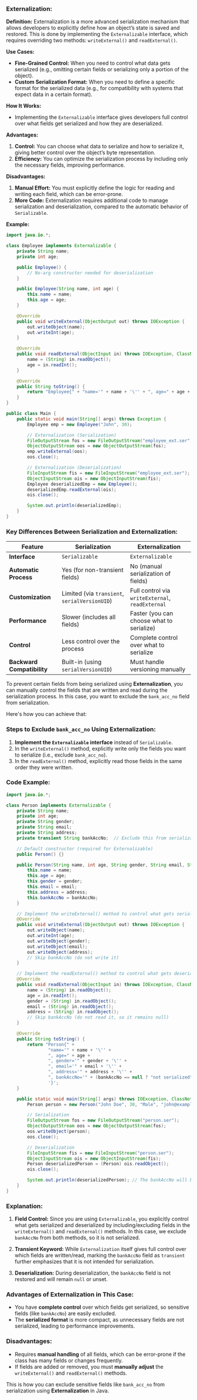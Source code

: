 ### **Externalization:**

**Definition:**
Externalization is a more advanced serialization mechanism that allows developers to explicitly define how an object’s state is saved and restored. This is done by implementing the `Externalizable` interface, which requires overriding two methods: `writeExternal()` and `readExternal()`.

**Use Cases:**
- **Fine-Grained Control:** When you need to control what data gets serialized (e.g., omitting certain fields or serializing only a portion of the object).
- **Custom Serialization Format:** When you need to define a specific format for the serialized data (e.g., for compatibility with systems that expect data in a certain format).

**How It Works:**
- Implementing the `Externalizable` interface gives developers full control over what fields get serialized and how they are deserialized.

**Advantages:**
1. **Control:** You can choose what data to serialize and how to serialize it, giving better control over the object’s byte representation.
2. **Efficiency:** You can optimize the serialization process by including only the necessary fields, improving performance.

**Disadvantages:**
1. **Manual Effort:** You must explicitly define the logic for reading and writing each field, which can be error-prone.
2. **More Code:** Externalization requires additional code to manage serialization and deserialization, compared to the automatic behavior of `Serializable`.

**Example:**
```java
import java.io.*;

class Employee implements Externalizable {
    private String name;
    private int age;

    public Employee() {
        // No-arg constructor needed for deserialization
    }

    public Employee(String name, int age) {
        this.name = name;
        this.age = age;
    }

    @Override
    public void writeExternal(ObjectOutput out) throws IOException {
        out.writeObject(name);
        out.writeInt(age);
    }

    @Override
    public void readExternal(ObjectInput in) throws IOException, ClassNotFoundException {
        name = (String) in.readObject();
        age = in.readInt();
    }

    @Override
    public String toString() {
        return "Employee{" + "name='" + name + '\'' + ", age=" + age + '}';
    }
}

public class Main {
    public static void main(String[] args) throws Exception {
        Employee emp = new Employee("John", 30);

        // Externalization (Serialization)
        FileOutputStream fos = new FileOutputStream("employee_ext.ser");
        ObjectOutputStream oos = new ObjectOutputStream(fos);
        emp.writeExternal(oos);
        oos.close();

        // Externalization (Deserialization)
        FileInputStream fis = new FileInputStream("employee_ext.ser");
        ObjectInputStream ois = new ObjectInputStream(fis);
        Employee deserializedEmp = new Employee();
        deserializedEmp.readExternal(ois);
        ois.close();

        System.out.println(deserializedEmp);
    }
}
```

### **Key Differences Between Serialization and Externalization:**

| Feature                | **Serialization**                         | **Externalization**                         |
|------------------------|-------------------------------------------|---------------------------------------------|
| **Interface**           | `Serializable`                           | `Externalizable`                            |
| **Automatic Process**   | Yes (for non-transient fields)            | No (manual serialization of fields)         |
| **Customization**       | Limited (via `transient`, `serialVersionUID`) | Full control via `writeExternal`, `readExternal` |
| **Performance**         | Slower (includes all fields)              | Faster (you can choose what to serialize)   |
| **Control**             | Less control over the process             | Complete control over what to serialize     |
| **Backward Compatibility** | Built-in (using `serialVersionUID`)     | Must handle versioning manually             |

To prevent certain fields from being serialized using **Externalization**, you can manually control the fields that are written and read during the serialization process. In this case, you want to exclude the `bank_acc_no` field from serialization.

Here's how you can achieve that:

### **Steps to Exclude `bank_acc_no` Using Externalization:**

1. **Implement the `Externalizable` interface** instead of `Serializable`.
2. In the `writeExternal()` method, explicitly write only the fields you want to serialize (i.e., exclude `bank_acc_no`).
3. In the `readExternal()` method, explicitly read those fields in the same order they were written.

### **Code Example:**

```java
import java.io.*;

class Person implements Externalizable {
    private String name;
    private int age;
    private String gender;
    private String email;
    private String address;
    private transient String bankAccNo;  // Exclude this from serialization

    // Default constructor (required for Externalizable)
    public Person() {}

    public Person(String name, int age, String gender, String email, String address, String bankAccNo) {
        this.name = name;
        this.age = age;
        this.gender = gender;
        this.email = email;
        this.address = address;
        this.bankAccNo = bankAccNo;
    }

    // Implement the writeExternal() method to control what gets serialized
    @Override
    public void writeExternal(ObjectOutput out) throws IOException {
        out.writeObject(name);
        out.writeInt(age);
        out.writeObject(gender);
        out.writeObject(email);
        out.writeObject(address);
        // Skip bankAccNo (do not write it)
    }

    // Implement the readExternal() method to control what gets deserialized
    @Override
    public void readExternal(ObjectInput in) throws IOException, ClassNotFoundException {
        name = (String) in.readObject();
        age = in.readInt();
        gender = (String) in.readObject();
        email = (String) in.readObject();
        address = (String) in.readObject();
        // Skip bankAccNo (do not read it, so it remains null)
    }

    @Override
    public String toString() {
        return "Person{" +
                "name='" + name + '\'' +
                ", age=" + age +
                ", gender='" + gender + '\'' +
                ", email='" + email + '\'' +
                ", address='" + address + '\'' +
                ", bankAccNo='" + (bankAccNo == null ? "not serialized" : bankAccNo) + '\'' +
                '}';
    }

    public static void main(String[] args) throws IOException, ClassNotFoundException {
        Person person = new Person("John Doe", 30, "Male", "john@example.com", "123 Street", "1234567890");

        // Serialization
        FileOutputStream fos = new FileOutputStream("person.ser");
        ObjectOutputStream oos = new ObjectOutputStream(fos);
        oos.writeObject(person);
        oos.close();

        // Deserialization
        FileInputStream fis = new FileInputStream("person.ser");
        ObjectInputStream ois = new ObjectInputStream(fis);
        Person deserializedPerson = (Person) ois.readObject();
        ois.close();

        System.out.println(deserializedPerson); // The bankAccNo will be null/not serialized
    }
}
```

### **Explanation:**

1. **Field Control:** Since you are using `Externalizable`, you explicitly control what gets serialized and deserialized by including/excluding fields in the `writeExternal()` and `readExternal()` methods. In this case, we exclude `bankAccNo` from both methods, so it is not serialized.

2. **Transient Keyword:** While `Externalization` itself gives full control over which fields are written/read, marking the `bankAccNo` field as `transient` further emphasizes that it is not intended for serialization.

3. **Deserialization:** During deserialization, the `bankAccNo` field is not restored and will remain `null` or unset.

### **Advantages of Externalization in This Case:**

- You have **complete control** over which fields get serialized, so sensitive fields (like `bankAccNo`) are easily excluded.
- The **serialized format** is more compact, as unnecessary fields are not serialized, leading to performance improvements.

### **Disadvantages:**

- Requires **manual handling** of all fields, which can be error-prone if the class has many fields or changes frequently.
- If fields are added or removed, you must **manually adjust** the `writeExternal()` and `readExternal()` methods.

This is how you can exclude sensitive fields like `bank_acc_no` from serialization using **Externalization** in Java.
